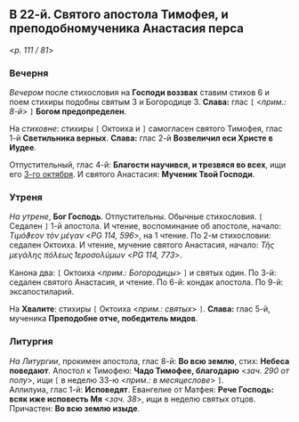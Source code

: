 ## В 22-й. Святого апостола Тимофея, и преподобномученика Анастасия перса

<*p. 111 / 81*>

### Вечерня

*Вечером* после стихословия на **Господи воззвах** ставим стихов 6 и поем стихиры подобны святым 3 и 
Богородице 3. **Слава:** глас `[` <*прим.: 8-й*> `]` **Богом предопределен**.  

На *стиховне*: стихиры `[` Октоиха и `]` самогласен святого Тимофея, глас 1-й **Светильника верных**. 
**Слава:** глас 2-й **Возвеличил еси Христе в Иудее**.  

Отпустительный, глас 4-й: **Благости научився, и трезвяся во всех**, ищи его [3-го октября](../10_october/10_03_MES.ru.md). 
И святого Анастасия: **Мученик Твой Господи**.

### Утреня

*На утрене*, **Бог Господь**. Отпустительны. Обычные стихословия. 
`[` Седален `]` 1-й апостола. И чтение, воспоминание об апостоле, начало: *Τιμόϑεον τὸν μέγαν* <*PG 114, 596*>, 
на 1 чтение. 
По 2-м стихословии: седален Октоиха. И чтение, мучение святого Анастасия, начало: 
*Τῆς μεγάλης πόλεως ̔Ιεροσολύμων* <*PG 114, 773*>.  

Канона два: `[` Октоиха <*прим.: Богородицы*> `]` и святых один. 
По 3-й: седален святого Анастасия, и чтение. 
По 6-й: кондак апостола. 
По 9-й: эксапостиларий. 

На **Хвалите**: стихиры `[` Октоиха <*прим.: святых*> `]`. **Слава:** глас 5-й, мученика 
**Преподобне отче, победитель мидов**.    

### Литургия

*На Литургии*, прокимен апостола, глас 8-й: **Во всю землю**, стих: **Небеса поведают**. 
Апостол к Тимофею: **Чадо Тимофее, благодарю** <*зач. 290 от полу*>, ищи `[` в неделю 33-ю 
<*прим.: в месяцеслове*> `]`.  
Аллилуиа, глас 1-й: **Исповедят**. 
Евангелие от Матфея: **Рече Господь: всяк иже исповесть Мя** <*зач. 38*>, ищи в неделю святых отцов. 
Причастен: **Во всю землю изыде**. 
